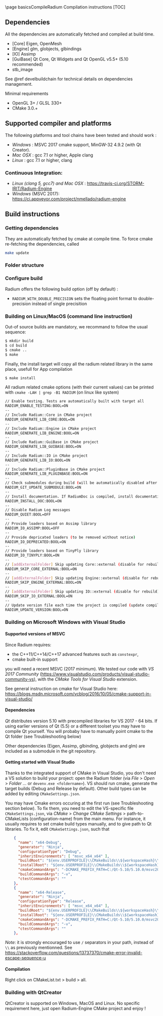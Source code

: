 \page basicsCompileRadium Compilation instructions
[TOC]

## Dependencies
All the dependencies are automatically fetched and compiled at build time.
 * [Core] Eigen, OpenMesh
 * [Engine] glm, globjects, glbindings
 * [IO] Assimp
 * [GuiBase] Qt Core, Qt Widgets and Qt OpenGL v5.5+ (5.10 recommended)
 * stb_image

See @ref develbuildchain for technical details on dependencies management.

Minimal requirements
 * OpenGL 3+ / GLSL 330+
 * CMake 3.0.+

## Supported compiler and platforms

The following platforms and tool chains have been tested and should work :

 * *Windows* : MSVC 2017 cmake support, MinGW-32 4.9.2 (with Qt Creator).
 * *Mac OSX* : gcc 7.1 or higher, Apple clang
 * *Linux* : gcc 7.1  or higher, clang

### Continuous Integration:
 * *Linux (clang 5, gcc7) and Mac OSX* : https://travis-ci.org/STORM-IRIT/Radium-Engine
 * *Windows* (MSVC 2017): https://ci.appveyor.com/project/nmellado/radium-engine

## Build instructions

### Getting dependencies
They are automatically fetched by cmake at compile time.
To force cmake re-fetching the dependencies, called
~~~bash
make update
~~~

### Folder structure
<!--Radium-Engine relies on CMake buildchain on all supported platforms.
In most cases, building should be pretty straightforward, provided that cmake can locate the dependencies.
You will need to have the openGL headers and libraries, Qt 5.4 or more and cmake.
If cmake doesn't locate the Qt files (e.g. if you manually installed Qt as opposed to using your distribution's package),
see the troubleshooting section below.

See plateform-dependent instructions for detailled how-to.

Build output is generated in the `Radium-Engine/Bundle-*` directory (with `*` the name of the CXX compiler), with the following structure:
~~~
Bundle-*
  - 3rdPartyLibraries
  - Debug: bin/, lib/
  - Release: bin/, lib/
  - ...  #other build types if any (generated at compile time)
~~~
`3rdPartyLibraries` are always compiled in `Release` mode.
Plugins are generated in `bin/Plugins`.

TODO: Update this part of the documentation-->

### Configure build

Radium offers the following build option (off by default) :
* `RADIUM_WITH_DOUBLE_PRECISION` sets the floating point format to double-precision instead of single precisition

###  Building on Linux/MacOS (command line instruction)

Out-of source builds are mandatory, we recommand to follow the usual sequence:

~~~bash
$ mkdir build
$ cd build
$ cmake ..
$ make
~~~

Finally, the install target will copy all the radium related library in the same place, usefull for App compilation 

~~~bash
$ make install
~~~

All radium related cmake options (with their current values) can be printed with `cmake -LAH | grep -B1 RADIUM` (on linux like system)

~~~bash
// Enable testing. Tests are automatically built with target all
RADIUM_ENABLE_TESTING:BOOL=ON
--
// Include Radium::Core in CMake project
RADIUM_GENERATE_LIB_CORE:BOOL=ON
--
// Include Radium::Engine in CMake project
RADIUM_GENERATE_LIB_ENGINE:BOOL=ON
--
// Include Radium::GuiBase in CMake project
RADIUM_GENERATE_LIB_GUIBASE:BOOL=ON
--
// Include Radium::IO in CMake project
RADIUM_GENERATE_LIB_IO:BOOL=ON
--
// Include Radium::PluginBase in CMake project
RADIUM_GENERATE_LIB_PLUGINBASE:BOOL=ON
--
// Check submodules during build (will be automatically disabled after run)
RADIUM_GIT_UPDATE_SUBMODULE:BOOL=ON
--
// Install documentation. If RadiumDoc is compiled, install documentation to bundle directory for install target
RADIUM_INSTALL_DOC:BOOL=ON
--
// Disable Radium Log messages
RADIUM_QUIET:BOOL=OFF
--
// Provide loaders based on Assimp library
RADIUM_IO_ASSIMP:BOOL=OFF
--
// Provide depricated loaders (to be removed without notice)
RADIUM_IO_DEPRECATED:BOOL=ON
--
// Provide loaders based on TinyPly library
RADIUM_IO_TINYPLY:BOOL=ON
--
// [addExternalFolder] Skip updating Core::external (disable for rebuild)
RADIUM_SKIP_CORE_EXTERNAL:BOOL=ON
--
// [addExternalFolder] Skip updating Engine::external (disable for rebuild)
RADIUM_SKIP_ENGINE_EXTERNAL:BOOL=ON
--
// [addExternalFolder] Skip updating IO::external (disable for rebuild)
RADIUM_SKIP_IO_EXTERNAL:BOOL=ON
--
// Update version file each time the project is compiled (update compilation time in version.cpp)
RADIUM_UPDATE_VERSION:BOOL=ON
~~~


### Building on Microsoft Windows with Visual Studio

#### Supported versions of MSVC
Since Radium requires:
* the C++11/C++14/C++17 advanced features such as `constexpr`,
* cmake built-in support

you will need a recent MSVC (2017 minimum).
We tested our code with *VS 2017 Community* (https://www.visualstudio.com/products/visual-studio-community-vs), with the *CMake Tools for Visual Studio* extension.

See general instruction on cmake for Visual Studio here: https://blogs.msdn.microsoft.com/vcblog/2016/10/05/cmake-support-in-visual-studio/

#### Dependencies

*Qt* distributes version 5.10 with precompiled libraries for VS 2017 - 64 bits.
If using earlier versions of Qt (5.5)  or a different toolset you may have to compile Qt yourself.
You will probaby have to manually point cmake to the Qt folder (see Troubleshooting below)

Other dependencies (Eigen, Assimp, glbinding, globjects and glm) are included as a submodule in the git repository.

#### Getting started with Visual Studio

Thanks to the integrated support of CMake in Visual Studio, you don't need a VS solution to build your project: open the Radium folder (via *File* > *Open* > *Folder ...* or `devenv.exe <foldername>`).
VS should run cmake, generate the target builds (Debug and Release by default).
Other build types can be added by editing `CMakeSettings.json`.

You may have Cmake errors occuring at the first run (see Troubleshooting section below).
To fix them, you need to edit the VS-specific file `CMakeSettings.json`, via *CMake* > *Change CMake Settings* > path-to-CMakeLists (configuration-name) from the main menu.
For instance, it usually requires to set cmake build types manually, and to give path to Qt libraries.
To fix it, edit `CMakeSettings.json`, such that
~~~json
    {
      "name": "x64-Debug",
      "generator": "Ninja",
      "configurationType": "Debug",
      "inheritEnvironments": [ "msvc_x64_x64" ],
      "buildRoot": "${env.USERPROFILE}\\CMakeBuilds\\${workspaceHash}\\build\\${name}",
      "installRoot": "${env.USERPROFILE}\\CMakeBuilds\\${workspaceHash}\\install\\${name}",
      "cmakeCommandArgs": "-DCMAKE_PREFIX_PATH=C:/Qt-5.10/5.10.0/msvc2017_64 -DCMAKE_BUILD_TYPE=Debug",
      "buildCommandArgs": "-v",
      "ctestCommandArgs": ""
    },
    {
      "name": "x64-Release",
      "generator": "Ninja",
      "configurationType": "Release",
      "inheritEnvironments": [ "msvc_x64_x64" ],
      "buildRoot": "${env.USERPROFILE}\\CMakeBuilds\\${workspaceHash}\\build\\${name}",
      "installRoot": "${env.USERPROFILE}\\CMakeBuilds\\${workspaceHash}\\install\\${name}",
      "cmakeCommandArgs": "-DCMAKE_PREFIX_PATH=C:/Qt-5.10/5.10.0/msvc2017_64 -DCMAKE_BUILD_TYPE=Release",
      "buildCommandArgs": "-v",
      "ctestCommandArgs": ""
    },
~~~
*Note*: it is strongly encouraged to use `/` separators in your path, instead of `\\` as previously mentionned. See https://stackoverflow.com/questions/13737370/cmake-error-invalid-escape-sequence-u

#### Compilation

Right click on CMakeList.txt > build > all.

### Building with QtCreator

QtCreator is supported on Windows, MacOS and Linux.
No specific requirement here, just open Radium-Engine CMake project and enjoy !
